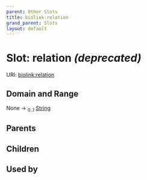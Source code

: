 ```yaml
---
parent: Other Slots
title: biolink:relation
grand_parent: Slots
layout: default
---
```


# Slot: relation _(deprecated)_




URI: [biolink:relation](https://w3id.org/biolink/relation)

## Domain and Range

None ->  <sub>0..1</sub> [String](types/String.md)

## Parents


## Children


## Used by

